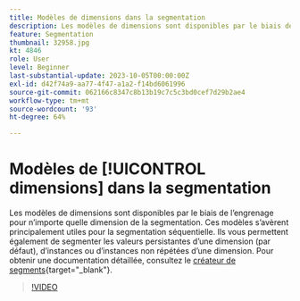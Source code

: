 ```yaml
---
title: Modèles de dimensions dans la segmentation
description: Les modèles de dimensions sont disponibles par le biais de l’engrenage pour n’importe quelle dimension de la segmentation. Ces modèles s’avèrent principalement utiles pour la segmentation séquentielle. Ils vous permettent également de segmenter les valeurs persistantes d’une dimension (par défaut), d’instances ou d’instances non répétées d’une dimension.
feature: Segmentation
thumbnail: 32958.jpg
kt: 4846
role: User
level: Beginner
last-substantial-update: 2023-10-05T00:00:00Z
exl-id: d42f74a9-aa77-4f47-a1a2-f14bd6061996
source-git-commit: 062166c8347c8b13b19c7c5c3bd0cef7d29b2ae4
workflow-type: tm+mt
source-wordcount: '93'
ht-degree: 64%

---
```


# Modèles de [!UICONTROL dimensions] dans la segmentation

Les modèles de dimensions sont disponibles par le biais de l’engrenage pour n’importe quelle dimension de la segmentation. Ces modèles s’avèrent principalement utiles pour la segmentation séquentielle. Ils vous permettent également de segmenter les valeurs persistantes d’une dimension (par défaut), d’instances ou d’instances non répétées d’une dimension. Pour obtenir une documentation détaillée, consultez le [créateur de segments](https://experienceleague.adobe.com/docs/analytics/components/segmentation/segmentation-workflow/seg-build.html?lang=fr){target="_blank"}.

>[!VIDEO](https://video.tv.adobe.com/v/3430061/?quality=12&learn=on&captions=fre_fr)
